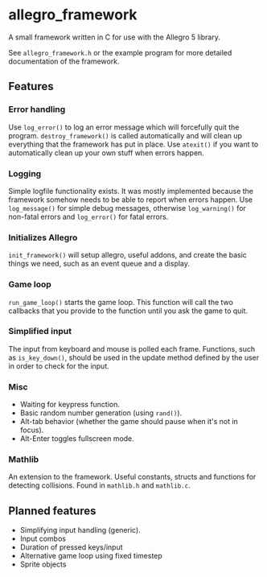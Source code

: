 allegro_framework
=================

A small framework written in C for use with the Allegro 5 library.

See `allegro_framework.h` or the example program for more detailed documentation of the framework.

Features
--------

### Error handling ###

Use `log_error()` to log an error message which will forcefully quit the program. `destroy_framework()` is
called automatically and will clean up everything that the framework has put in place. Use `atexit()` if you want to
automatically clean up your own stuff when errors happen.

### Logging ###

Simple logfile functionality exists. It was mostly implemented because the framework somehow needs to be able to
report when errors happen. Use `log_message()` for simple debug messages, otherwise `log_warning()` for non-fatal errors and `log_error()`
for fatal errors.

### Initializes Allegro ###

`init_framework()` will setup allegro, useful addons, and create the basic things we need, such as an event queue
and a display.

### Game loop ###

`run_game_loop()` starts the game loop. This function will call the two callbacks that you provide to the function until you
ask the game to quit.

### Simplified input ###

The input from keyboard and mouse is polled each frame. Functions, such as `is_key_down()`, should be used in the update method defined
by the user in order to check for the input.

### Misc ###

* Waiting for keypress function.
* Basic random number generation (using `rand()`).
* Alt-tab behavior (whether the game should pause when it's not in focus).
* Alt-Enter toggles fullscreen mode.

### Mathlib ###

An extension to the framework. Useful constants, structs and functions for detecting collisions. Found in `mathlib.h` and `mathlib.c`.

Planned features
----------------

+ Simplifying input handling (generic).
+ Input combos
+ Duration of pressed keys/input
+ Alternative game loop using fixed timestep
+ Sprite objects
